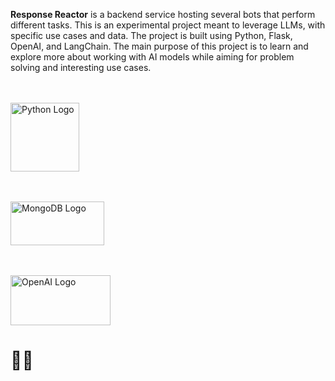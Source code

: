 
**Response Reactor** is a backend service hosting several bots that perform different tasks. This is an experimental project meant to leverage LLMs, with specific use cases and data. The project is built using Python, Flask, OpenAI, and LangChain. The main purpose of this project is to learn and explore more about working with AI models while aiming for problem solving and interesting use cases.


<br></br>
<img  src="https://upload.wikimedia.org/wikipedia/commons/c/c3/Python-logo-notext.svg"  alt="Python Logo"  width="110"  height="110">

<br></br>
<img  src="https://upload.wikimedia.org/wikipedia/commons/thumb/3/3c/Flask_logo.svg/640px-Flask_logo.svg.png"  alt="MongoDB Logo"  width="150"  height="70">

<br></br>
<img  src="https://upload.wikimedia.org/wikipedia/commons/4/4d/OpenAI_Logo.svg"  alt="OpenAI Logo"  width="160"  height="80">

<h1>🦜🔗</h1>
